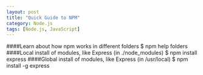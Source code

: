 ```yaml
---
layout: post
title: "Quick Guide to NPM"
category: Node.js
tags: [Node.js, JavaScript]
---
```

####Learn about how npm works in different folders
    $ npm help folders
####Local install of modules, like Express (in ./node_modules)
    $ npm install express
####Global install of modules, like Express (in /usr/local)
    $ npm install -g express